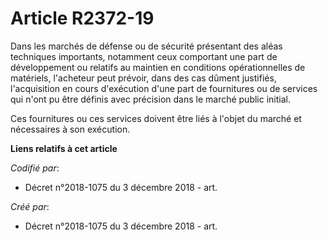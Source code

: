# Article R2372-19

Dans les marchés de défense ou de sécurité présentant des aléas techniques importants, notamment ceux comportant une part de
développement ou relatifs au maintien en conditions opérationnelles de matériels, l'acheteur peut prévoir, dans des cas
dûment justifiés, l'acquisition en cours d'exécution d'une part de fournitures ou de services qui n'ont pu être définis avec
précision dans le marché public initial.

Ces fournitures ou ces services doivent être liés à l'objet du marché et nécessaires à son exécution.

**Liens relatifs à cet article**

_Codifié par_:

  - Décret n°2018-1075 du 3 décembre 2018 - art.

_Créé par_:

  - Décret n°2018-1075 du 3 décembre 2018 - art.
